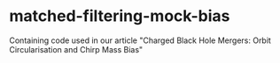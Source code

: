 # matched-filtering-mock-bias
Containing code used in our article "Charged Black Hole Mergers: Orbit Circularisation and Chirp Mass Bias"
